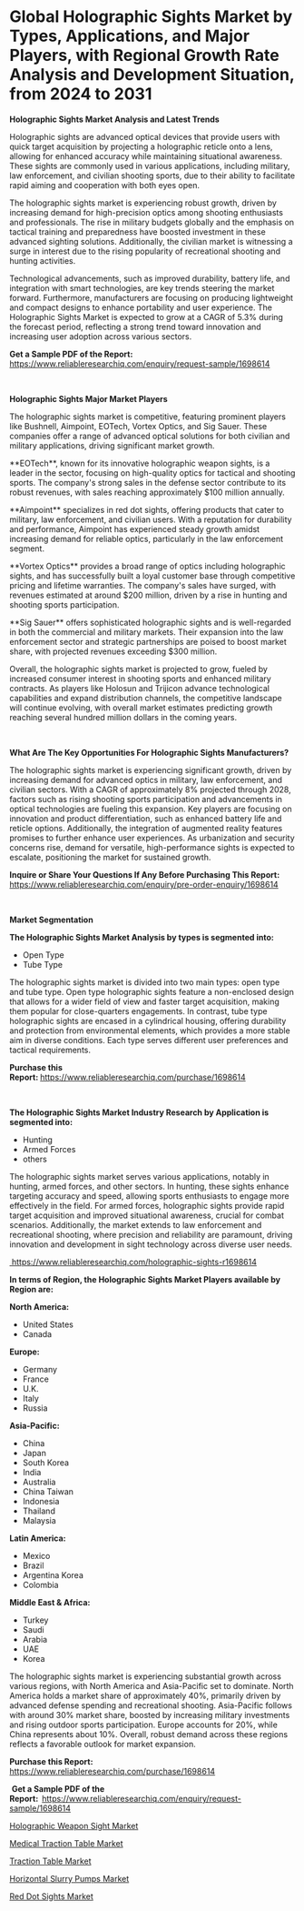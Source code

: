<p><h1>Global Holographic Sights Market by Types, Applications, and Major Players, with Regional Growth Rate Analysis and Development Situation, from 2024 to 2031</h1></p><p><strong>Holographic Sights Market Analysis and Latest Trends</strong></p>
<p><p>Holographic sights are advanced optical devices that provide users with quick target acquisition by projecting a holographic reticle onto a lens, allowing for enhanced accuracy while maintaining situational awareness. These sights are commonly used in various applications, including military, law enforcement, and civilian shooting sports, due to their ability to facilitate rapid aiming and cooperation with both eyes open.</p><p>The holographic sights market is experiencing robust growth, driven by increasing demand for high-precision optics among shooting enthusiasts and professionals. The rise in military budgets globally and the emphasis on tactical training and preparedness have boosted investment in these advanced sighting solutions. Additionally, the civilian market is witnessing a surge in interest due to the rising popularity of recreational shooting and hunting activities. </p><p>Technological advancements, such as improved durability, battery life, and integration with smart technologies, are key trends steering the market forward. Furthermore, manufacturers are focusing on producing lightweight and compact designs to enhance portability and user experience. The Holographic Sights Market is expected to grow at a CAGR of 5.3% during the forecast period, reflecting a strong trend toward innovation and increasing user adoption across various sectors.</p></p>
<p><strong>Get a Sample PDF of the Report:&nbsp;</strong> <a href="https://www.reliableresearchiq.com/enquiry/request-sample/1698614?utm_campaign=1141&utm_medium=2&utm_source=Github&utm_content=ia&utm_term=20102024&utm_id=holographic-sights">https://www.reliableresearchiq.com/enquiry/request-sample/1698614</a></p>
<p>&nbsp;</p>
<p><strong>Holographic Sights Major Market Players</strong></p>
<p><p>The holographic sights market is competitive, featuring prominent players like Bushnell, Aimpoint, EOTech, Vortex Optics, and Sig Sauer. These companies offer a range of advanced optical solutions for both civilian and military applications, driving significant market growth.</p><p>**EOTech**, known for its innovative holographic weapon sights, is a leader in the sector, focusing on high-quality optics for tactical and shooting sports. The company's strong sales in the defense sector contribute to its robust revenues, with sales reaching approximately $100 million annually.</p><p>**Aimpoint** specializes in red dot sights, offering products that cater to military, law enforcement, and civilian users. With a reputation for durability and performance, Aimpoint has experienced steady growth amidst increasing demand for reliable optics, particularly in the law enforcement segment.</p><p>**Vortex Optics** provides a broad range of optics including holographic sights, and has successfully built a loyal customer base through competitive pricing and lifetime warranties. The company's sales have surged, with revenues estimated at around $200 million, driven by a rise in hunting and shooting sports participation.</p><p>**Sig Sauer** offers sophisticated holographic sights and is well-regarded in both the commercial and military markets. Their expansion into the law enforcement sector and strategic partnerships are poised to boost market share, with projected revenues exceeding $300 million.</p><p>Overall, the holographic sights market is projected to grow, fueled by increased consumer interest in shooting sports and enhanced military contracts. As players like Holosun and Trijicon advance technological capabilities and expand distribution channels, the competitive landscape will continue evolving, with overall market estimates predicting growth reaching several hundred million dollars in the coming years.</p></p>
<p>&nbsp;</p>
<p><strong>What Are The Key Opportunities For Holographic Sights Manufacturers?</strong></p>
<p><p>The holographic sights market is experiencing significant growth, driven by increasing demand for advanced optics in military, law enforcement, and civilian sectors. With a CAGR of approximately 8% projected through 2028, factors such as rising shooting sports participation and advancements in optical technologies are fueling this expansion. Key players are focusing on innovation and product differentiation, such as enhanced battery life and reticle options. Additionally, the integration of augmented reality features promises to further enhance user experiences. As urbanization and security concerns rise, demand for versatile, high-performance sights is expected to escalate, positioning the market for sustained growth.</p></p>
<p><strong>Inquire or Share Your Questions If Any Before Purchasing This Report:</strong> <a href="https://www.reliableresearchiq.com/enquiry/pre-order-enquiry/1698614?utm_campaign=1141&utm_medium=2&utm_source=Github&utm_content=ia&utm_term=20102024&utm_id=holographic-sights">https://www.reliableresearchiq.com/enquiry/pre-order-enquiry/1698614</a></p>
<p>&nbsp;</p>
<p><strong>Market Segmentation</strong></p>
<p><strong>The Holographic Sights Market Analysis by types is segmented into:</strong></p>
<p><ul><li>Open Type</li><li>Tube Type</li></ul></p>
<p><p>The holographic sights market is divided into two main types: open type and tube type. Open type holographic sights feature a non-enclosed design that allows for a wider field of view and faster target acquisition, making them popular for close-quarters engagements. In contrast, tube type holographic sights are encased in a cylindrical housing, offering durability and protection from environmental elements, which provides a more stable aim in diverse conditions. Each type serves different user preferences and tactical requirements.</p></p>
<p><strong>Purchase this Report:&nbsp;</strong><a href="https://www.reliableresearchiq.com/purchase/1698614?utm_campaign=1141&utm_medium=2&utm_source=Github&utm_content=ia&utm_term=20102024&utm_id=holographic-sights">https://www.reliableresearchiq.com/purchase/1698614</a></p>
<p>&nbsp;</p>
<p><strong>The Holographic Sights Market Industry Research by Application is segmented into:</strong></p>
<p><ul><li>Hunting</li><li>Armed Forces</li><li>others</li></ul></p>
<p><p>The holographic sights market serves various applications, notably in hunting, armed forces, and other sectors. In hunting, these sights enhance targeting accuracy and speed, allowing sports enthusiasts to engage more effectively in the field. For armed forces, holographic sights provide rapid target acquisition and improved situational awareness, crucial for combat scenarios. Additionally, the market extends to law enforcement and recreational shooting, where precision and reliability are paramount, driving innovation and development in sight technology across diverse user needs.</p></p>
<p><a href="https://www.reliableresearchiq.com/holographic-sights-r1698614?utm_campaign=1141&utm_medium=2&utm_source=Github&utm_content=ia&utm_term=20102024&utm_id=holographic-sights">&nbsp;https://www.reliableresearchiq.com/holographic-sights-r1698614</a></p>
<p><strong>In terms of Region, the Holographic Sights Market Players available by Region are:</strong></p>
<p>
    <p> <strong> North America: </strong>
        <ul>
            <li>United States</li>
            <li>Canada</li>
        </ul>
        </p> 
    <p> <strong> Europe: </strong>
        <ul>
            <li>Germany</li>
            <li>France</li>
            <li>U.K.</li>
            <li>Italy</li>
            <li>Russia</li>
        </ul>
        </p> 
    <p> <strong> Asia-Pacific: </strong>
        <ul>
            <li>China</li>
            <li>Japan</li>
            <li>South Korea</li>
            <li>India</li>
            <li>Australia</li>
            <li>China Taiwan</li>
            <li>Indonesia</li>
            <li>Thailand</li>
            <li>Malaysia</li>
        </ul>
        </p> 
    <p> <strong> Latin America: </strong>
        <ul>
            <li>Mexico</li>
            <li>Brazil</li>
            <li>Argentina Korea</li>
            <li>Colombia</li>
        </ul>
        </p> 
    <p> <strong> Middle East & Africa: </strong>
        <ul>
            <li>Turkey</li>
            <li>Saudi</li>
            <li>Arabia</li>
            <li>UAE</li>
            <li>Korea</li>
        </ul>
    </p>
    </p>
<p><p>The holographic sights market is experiencing substantial growth across various regions, with North America and Asia-Pacific set to dominate. North America holds a market share of approximately 40%, primarily driven by advanced defense spending and recreational shooting. Asia-Pacific follows with around 30% market share, boosted by increasing military investments and rising outdoor sports participation. Europe accounts for 20%, while China represents about 10%. Overall, robust demand across these regions reflects a favorable outlook for market expansion.</p></p>
<p><strong>Purchase this Report: </strong><a href="https://www.reliableresearchiq.com/purchase/1698614?utm_campaign=1141&utm_medium=2&utm_source=Github&utm_content=ia&utm_term=20102024&utm_id=holographic-sights">https://www.reliableresearchiq.com/purchase/1698614</a></p>
<p>&nbsp;<strong>Get a Sample PDF of the Report:&nbsp;&nbsp;</strong><a href="https://www.reliableresearchiq.com/enquiry/request-sample/1698614?utm_campaign=1141&utm_medium=2&utm_source=Github&utm_content=ia&utm_term=20102024&utm_id=holographic-sights">https://www.reliableresearchiq.com/enquiry/request-sample/1698614</a></p>
<p><strong></strong></p>
<p><p><a href="https://github.com/pespeyervi/Market-Research-Report-List-1/blob/main/holographic-weapon-sight-market.md?utm_campaign=1141&utm_medium=2&utm_source=Github&utm_content=ia&utm_term=20102024&utm_id=holographic-sights">Holographic Weapon Sight Market</a></p><p><a href="https://www.linkedin.com/pulse/decoding-medical-traction-table-market-signals-growth-algorithms-hbpnc?utm_campaign=1141&utm_medium=2&utm_source=Github&utm_content=ia&utm_term=20102024&utm_id=holographic-sights">Medical Traction Table Market</a></p><p><a href="https://www.linkedin.com/pulse/navigating-traction-table-market-expert-analysis-forecast-sgoze?utm_campaign=1141&utm_medium=2&utm_source=Github&utm_content=ia&utm_term=20102024&utm_id=holographic-sights">Traction Table Market</a></p><p><a href="https://issuu.com/reportprime-2/docs/horizontal-slurry-pumps-market-size_062b3fb63d88c4?utm_campaign=1141&utm_medium=2&utm_source=Github&utm_content=ia&utm_term=20102024&utm_id=holographic-sights">Horizontal Slurry Pumps Market</a></p><p><a href="https://github.com/shivermasallash/Market-Research-Report-List-1/blob/main/red-dot-sights-market.md?utm_campaign=1141&utm_medium=2&utm_source=Github&utm_content=ia&utm_term=20102024&utm_id=holographic-sights">Red Dot Sights Market</a></p></p>
